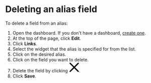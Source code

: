 # Deleting an alias field

To delete a field from an alias:

1. Open the dashboard. If you don't have a dashboard, [create one](create.md).
1. At the top of the page, click **Edit**.
1. Click **Links**.
1. Select the widget that the alias is specified for from the list.
1. Click on the desired alias.
1. Click on the field you want to delete.
1. Delete the field by clicking ![image](../../../_assets/datalens/cross.svg).
1. Click **Save**.
